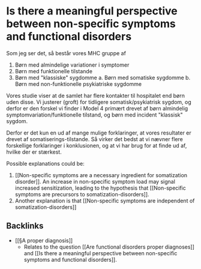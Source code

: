 # Is there a meaningful perspective between non-specific symptoms and functional disorders
Som jeg ser det, så består vores MHC gruppe af
1. Børn med almindelige variationer i symptomer
2. Børn med funktionelle tilstande
3. Børn med "klassiske" sygdomme
a. Børn med somatiske sygdomme
b. Børn med non-funktionelle psykiatriske sygdomme

Vores studie viser at de samlet har flere kontakter til hospitalet end børn uden disse. Vi justerer (groft) for tidligere somatisk/psykiatrisk sygdom, og derfor er den forskel vi finder i Model 4 primært drevet af børn almindelig symptomvariation/funktionelle tilstand, og børn med incident "klassisk" sygdom.

Derfor er det kun en ud af mange mulige forklaringer, at vores resultater er drevet af somatiserings-tilstande. Så virker det bedst at vi nævner flere forskellige forklaringer i konklusionen, og at vi har brug for at finde ud af, hvilke der er stærkest.

Possible explanations could be:
1. [[Non-specific symptoms are a necessary ingredient for somatization disorder]]. An increase in non-specific symptom load may signal increased sensitization, leading to the hypothesis that [[Non-specific symptoms are precursors to somatization-disorders]].
2. Another explanation is that [[Non-specific symptoms are independent of somatization-disorders]]

## Backlinks
* [[§A proper diagnosis]]
	* Relates to the question [[Are functional disorders proper diagnoses]] and [[Is there a meaningful perspective between non-specific symptoms and functional disorders]].

<!-- #Work -->

<!-- {BearID:F4F9E779-E2A4-4602-97EE-1F6090573A7F-15756-0000130BCD120CA4} -->
